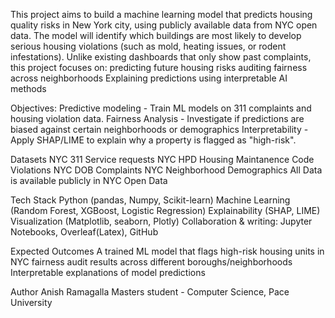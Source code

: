 This project aims to build a machine learning model that predicts housing quality risks in New York city, using publicly available data from NYC open data. The model will identify which buildings are most likely to develop serious housing violations (such as mold, heating issues, or rodent infestations).
Unlike existing dashboards that only show past complaints, this project focuses on:
predicting future housing risks
auditing fairness across neighborhoods
Explaining predictions using interpretable AI methods

Objectives:
Predictive modeling - Train ML models on 311 complaints and housing violation data.
Fairness Analysis - Investigate if predictions are biased against certain neighborhoods or demographics
Interpretability - Apply SHAP/LIME to explain why a property is flagged as "high-risk".

Datasets
NYC 311 Service requests
NYC HPD Housing Maintanence Code Violations
NYC DOB Complaints
NYC Neighborhood Demographics
All Data is available publicly in NYC Open Data

Tech Stack
Python (pandas, Numpy, Scikit-learn)
Machine Learning (Random Forest, XGBoost, Logistic Regression)
Explainability (SHAP, LIME)
Visualization (Matplotlib, seaborn, Plotly)
Collaboration & writing: Jupyter Notebooks, Overleaf(Latex), GitHub

Expected Outcomes
A trained ML model that flags high-risk housing units in NYC
fairness audit results across different boroughs/neighborhoods
Interpretable explanations of model predictions

Author
Anish Ramagalla
Masters student - Computer Science, Pace University
